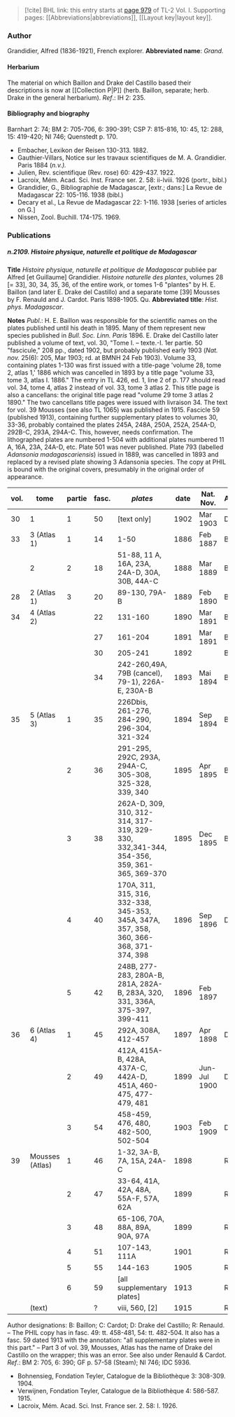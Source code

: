 > [!cite] BHL link: this entry starts at [page 979](https://www.biodiversitylibrary.org/page/33121110) of TL-2 Vol. I.
> Supporting pages: [[Abbreviations|abbreviations]], [[Layout key|layout key]].

### Author

Grandidier, Alfred (1836-1921), French explorer. 
**Abbreviated name**: *Grand.*

#### Herbarium

The material on which Baillon and Drake del Castillo based their descriptions is now at [[Collection P|P]] (herb. Baillon, separate; herb. Drake in the general herbarium).
*Ref*.: IH 2: 235.

#### Bibliography and biography

Barnhart 2: 74; BM 2: 705-706, 6: 390-391; CSP 7: 815-816, 10: 45, 12: 288, 15: 419-420; NI 746; Quenstedt p. 170.
- Embacher, Lexikon der Reisen 130-313. 1882.
- Gauthier-Villars, Notice sur les travaux scientifiques de M. A. Grandidier. Paris 1884 (*n.v.).*
- Julien, Rev. scientifique (Rev. rose) 60: 429-437. 1922.
- Lacroix, Mém. Acad. Sci. Inst. France ser. 2. 58: ii-lviii. 1926 (portr., bibl.)
- Grandidier, G., Bibliographie de Madagascar, \[extr.; dans:\] La Revue de Madagascar 22: 105-116. 1938 (bibl.)
- Decary et al., La Revue de Madagascar 22: 1-116. 1938 \[series of articles on G.\]
- Nissen, Zool. Buchill. 174-175. 1969.

### Publications

##### n.2109. Histoire physique, naturelle et politique de Madagascar

**Title**
*Histoire physique, naturelle et politique de Madagascar* publiée par Alfred \[et Guillaume\] Grandidier. *Histoire naturelle des plantes*, volumes 28 \[= 33\], 30, 34, 35, 36, of the entire work, or tomes 1-6 "plantes" by H. E. Baillon (and later E. Drake del Castillo) and a separate tome \[39\] Mousses by F. Renauld and J. Cardot. Paris 1898-1905. Qu.
**Abbreviated title**: *Hist. phys. Madagascar*.

**Notes**
*Publ*.: H. E. Baillon was responsible for the scientific names on the plates published until his death in 1895. Many of them represent new species published in *Bull. Soc.*
*Linn. Paris* 1896.
E. Drake del Castillo later published a volume of text, vol. 30, "Tome I. – texte.-I. 1er partie. 50 "fascicule," 208 pp., dated 1902, but probably published early 1903 (*Nat. nov.* 25(6): 205, Mar 1903; rd. at BMNH 24 Feb 1903).
Volume 33, containing plates 1-130 was first issued with a title-page 'volume 28, tome 2, atlas 1,' 1886 which was cancelled in 1893 by a title page "volume 33, tome 3, atlas I. 1886." The entry in TL 426, ed. 1, line 2 of p. 177 should read vol. 34, tome 4, atlas 2 instead of vol. 33, tome 3 atlas 2. This title page is also a cancellans: the original title page read "volume 29 tome 3 atlas 2 1890." The two cancellans title pages were issued with livraison 34.
The text for vol. 39 Mousses (see also TL 1065) was published in 1915. Fascicle 59 (published 1913), containing further supplementary plates to volumes 30, 33-36, probably contained the plates 245A, 248A, 250A, 252A, 254A-D, 292B-C, 293A, 294A-C. This, however, needs confirmation. The lithographed plates are numbered 1-504 with additional plates numbered 11 A, 16A, 23A, 24A-D, etc. Plate 501 was never published. Plate 793 (labelled *Adansonia madagascariensis*) issued in 1889, was cancelled in 1893 and replaced by a revised plate showing 3 Adansonia species. The copy at PHIL is bound with the original covers, presumably in the original order of appearance.

|vol.	|tome	|partie	|fasc.	|*plates*	|date	|Nat. Nov.	|Author|
|---	|---	|---	|---	|---	|---	|---	|---	|
|30	|1	|1	|50	|\[text only\]	|1902	|Mar 1903	|D|
|33	|3 (Atlas 1)	|1	|14	|1-50	|1886	|Feb 1887	|B|
|	|2	|2	|18	|51-88, 11 A, 16A, 23A, 24A-D, 30A, 30B, 44A-C	|1888	|Mar 1889	|B|
|28	|2 (Atlas 1)	|3	|20	|89-130, 79A-B	|1889	|Feb 1890	|B|
|34	|4 (Atlas 2)	|	|22	|131-160	|1890	|Mar 1891	|B|
|	|	|	|27	|161-204	|1891	|Mar 1891	|B|
|	|	|	|30	|205-241	|1892	|	|B|
|	|	|	|34	|242-260,49A, 79B (cancel), 79-1), 226A-E, 230A-B	|1893	|Mai 1894	|B|
|35	|5 (Atlas 3)	|1	|35	|226Dbis, 261-276, 284-290, 296-304, 321-324	|1894	|Sep 1894	|B|
|	|	|2	|36	|291-295, 292C, 293A, 294A-C, 305-308, 325-328, 339, 340	|1895	|Apr 1895	|B|
|	|	|3	|38	|262A-D, 309, 310, 312-314, 317-319, 329-330, 332,341-344, 354-356, 359, 361-365, 369-370	|1895	|Dec 1895	|B, D|
|	|	|4	|40	|170A, 311, 315, 316, 332-338, 345-353, 345A, 347A, 357, 358, 360, 366-368, 371-374, 398	|1896	|Sep 1896	|D|
|	|	|5	|42	|248B, 277-283, 280A-B, 281A, 282A-B, 283A, 320, 331, 336A, 375-397, 399-411	|1896	|Feb 1897|
|36	|6 (Atlas 4)	|1	|45	|292A, 308A, 412-457	|1897	|Apr 1898	|D|
|	|	|2	|49	|412A, 415A-B, 428A, 437A-C, 442A-D, 451A, 460-475, 477-479, 481	|1899	|Jun-Jul 1900	|D|
|	|	|3	|54	|458-459, 476, 480, 482-500, 502-504	|1903	|Feb 1909	|D|
|39	|Mousses (Atlas)	|1	|46	|1-32, 3A-B, 7A, 15A, 24A-C	|1898	|	|R, C|
|	|	|2	|47	|33-64, 41A, 42A, 48A, 55A-F, 57A, 62A	|1899	|	|R, C|
|	|	|3	|48	|65-106, 70A, 88A, 89A, 90A, 97A	|1899	|	|R, C|
|	|	|4	|51	|107-143, 111A	|1901	|	|R, C|
|	|	|5	|55	|144-163	|1905	|	|R, C|
|	|	|6	|59	|\[all supplementary plates\]	|1913	|	|R, G|
|	|(text)	|	|?	|viii, 560, \[2\]	|1915	|	|R, C|

Author designations: B: Baillon; C: Cardot; D: Drake del Castillo; R: Renauld. – The PHIL copy has in fasc. 49: tt. 458-481, 54: tt. 482-504. It also has a fasc. 59 dated 1913 with the annotation: "all supplementary plates were in this part." – Part 3 of vol. 39, Mousses, Atlas has the name of Drake del Castillo on the wrapper; this was an error.
See also under Renauld & Cardot.
*Ref*.: BM 2: 705, 6: 390; GF p. 57-58 (Steam); NI 746; IDC 5936.
- Bohnensieg, Fondation Teyler, Catalogue de la Bibliothèque 3: 308-309. 1904.
- Verwijnen, Fondation Teyler, Catalogue de la Bibliothèque 4: 586-587. 1915.
- Lacroix, Mém. Acad. Sci. Inst. France ser. 2. 58: I. 1926.

